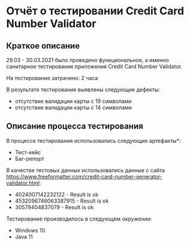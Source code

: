 # Отчёт о тестировании Credit Card Number Validator

## Краткое описание

29.03 - 30.03.2021 было проведено функциональное, а именно санитарное тестирование приложения Credit Card Number Validator.

На тестирование затрачено: 2 часа

В результате тестирования выявлены следующие дефекты:
* отсутствие валидации карты с 19 символами
* отсутствие валидации карты с 14 символами


## Описание процесса тестирования

В процессе тестирования использовались следующие артефакты*:
* Тест-кейс
* Баг-репорт



В качестве тестовых данных использовались данные с сайта https://www.freeformatter.com/credit-card-number-generator-validator.html:
* 4024007142232122 - Result is ok
* 4532096746063387915 - Result is ok
* 30579404837079 - Result is ok

Тестирование производилось в следующем окружении:
* Windows 10
* Java 11
